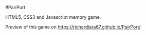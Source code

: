#PairPort

HTML5, CSS3 and Javascript memory game.

Preview of this game on https://richardlara67.github.io/PairPort/
